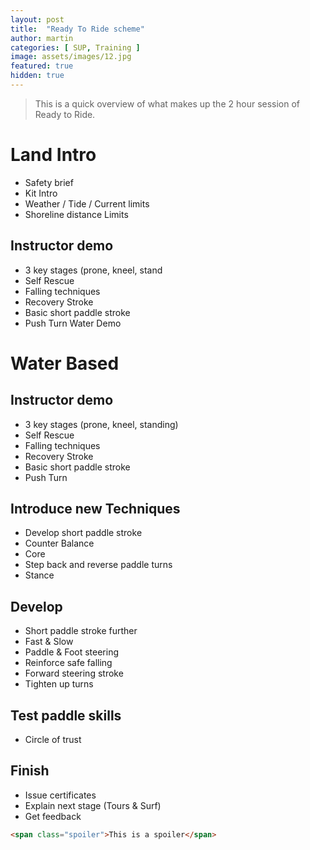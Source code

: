 ```yaml
---
layout: post
title:  "Ready To Ride scheme"
author: martin
categories: [ SUP, Training ]
image: assets/images/12.jpg
featured: true
hidden: true
---
```

> This is a quick overview of what makes up the 2 hour session of Ready to Ride. 


# Land Intro
- Safety brief
- Kit Intro
- Weather / Tide / Current limits
- Shoreline distance Limits

## Instructor demo
- 3 key stages (prone, kneel, stand
- Self Rescue
- Falling techniques
- Recovery Stroke
- Basic short paddle stroke
- Push Turn	Water Demo

# Water Based
## Instructor demo
- 3 key stages (prone, kneel, standing)
- Self Rescue
- Falling techniques
- Recovery Stroke
- Basic short paddle stroke
- Push Turn

## Introduce new Techniques
- Develop short paddle stroke
- Counter Balance
- Core
- Step back and reverse paddle turns
- Stance

## Develop
- Short paddle stroke further
- Fast & Slow
- Paddle & Foot steering
- Reinforce safe falling
- Forward steering stroke
- Tighten up turns

## Test paddle skills
-  Circle of trust

## Finish
- Issue certificates
- Explain next stage (Tours & Surf)
- Get feedback



```html
<span class="spoiler">This is a spoiler</span>
```
